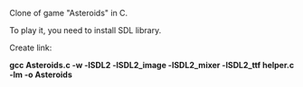 Clone of game "Asteroids" in C.

To play it, you need to install SDL library.

Create link:

**gcc Asteroids.c -w -lSDL2 -lSDL2_image -lSDL2_mixer -lSDL2_ttf helper.c -lm -o Asteroids**

